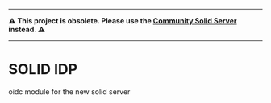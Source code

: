 -----

**⚠️ This project is obsolete. Please use the [Community Solid Server](https://github.com/solid/community-server) instead. ⚠️**

-----

# SOLID IDP

oidc module for the new solid server
